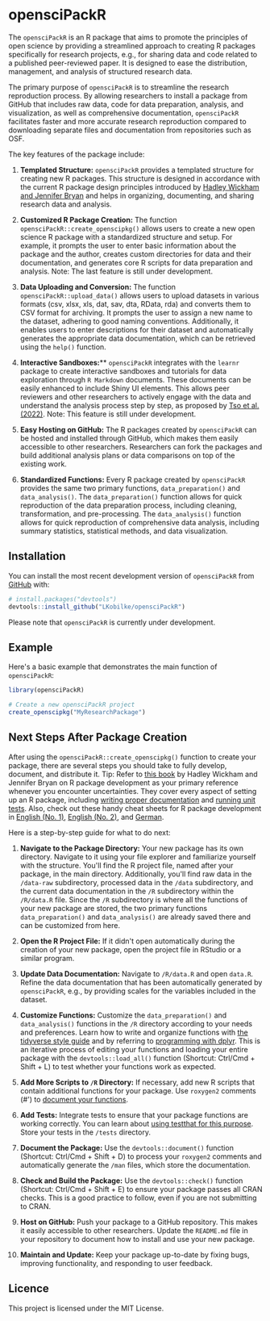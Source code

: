 
# opensciPackR

The `opensciPackR` is an R package that aims to promote the principles of open science by providing a streamlined approach to creating R packages specifically for research projects, e.g., for sharing data and code related to a published peer-reviewed paper. It is designed to ease the distribution, management, and analysis of structured research data.

The primary purpose of `opensciPackR` is to streamline the research reproduction process. By allowing researchers to install a package from GitHub that includes raw data, code for data preparation, analysis, and visualization, as well as comprehensive documentation, `opensciPackR` facilitates faster and more accurate research reproduction compared to downloading separate files and documentation from repositories such as OSF.

The key features of the package include:

1. **Templated Structure:** `opensciPackR` provides a templated structure for creating new R packages. This structure is designed in accordance with the current R package design principles introduced by [Hadley Wickham and Jennifer Bryan](https://r-pkgs.org/) and helps in organizing, documenting, and sharing research data and analysis.

2. **Customized R Package Creation:** The function `opensciPackR::create_openscipkg()` allows users to create a new open science R package with a standardized structure and setup. For example, it prompts the user to enter basic information about the package and the author, creates custom directories for data and their documentation, and generates core R scripts for data preparation and analysis. Note: The last feature is still under development.

3. **Data Uploading and Conversion:** The function `opensciPackR::upload_data()` allows users to upload datasets in various formats (csv, xlsx, xls, dat, sav, dta, RData, rda) and converts them to CSV format for archiving. It prompts the user to assign a new name to the dataset, adhering to good naming conventions. Additionally, it enables users to enter descriptions for their dataset and automatically generates the appropriate data documentation, which can be retrieved using the `help()` function.

4. **Interactive Sandboxes:**** `opensciPackR` integrates with the `learnr` package to create interactive sandboxes and tutorials for data exploration through `R Markdown` documents. These documents can be easily enhanced to include Shiny UI elements. This allows peer reviewers and other researchers to actively engage with the data and understand the analysis process step by step, as proposed by [Tso et al. (2022)](https://journal.r-project.org/articles/RJ-2022-021/). Note: This feature is still under development.

5. **Easy Hosting on GitHub:** The R packages created by `opensciPackR` can be hosted and installed through GitHub, which makes them easily accessible to other researchers. Researchers can fork the packages and build additional analysis plans or data comparisons on top of the existing work.

6. **Standardized Functions:** Every R package created by `opensciPackR` provides the same two primary functions, `data_preparation()` and `data_analysis()`. The `data_preparation()` function allows for quick reproduction of the data preparation process, including cleaning, transformation, and pre-processing. The `data_analysis()` function allows for quick reproduction of comprehensive data analysis, including summary statistics, statistical methods, and data visualization.


## Installation

You can install the most recent development version of `opensciPackR` from [GitHub](https://github.com/LKobilke/opensciPackR) with:

``` r
# install.packages("devtools")
devtools::install_github("LKobilke/opensciPackR")
```

Please note that `opensciPackR` is currently under development.

## Example
Here's a basic example that demonstrates the main function of `opensciPackR`:

``` r
library(opensciPackR)

# Create a new opensciPackR project
create_openscipkg("MyResearchPackage")
```


## Next Steps After Package Creation

After using the `opensciPackR::create_openscipkg()` function to create your package, there are several steps you should take to fully develop, document, and distribute it. Tip: Refer to [this book](https://r-pkgs.org/) by Hadley Wickham and Jennifer Bryan on R package development as your primary reference whenever you encounter uncertainties. They cover every aspect of setting up an R package, including [writing proper documentation](https://r-pkgs.org/man.html) and [running unit tests](https://r-pkgs.org/testing-basics.html). Also, check out these handy cheat sheets for R package development in [English (No. 1)](https://rklopotek.blog.uksw.edu.pl/files/2017/09/package-development.pdf), [English (No. 2)](https://raw.githubusercontent.com/rstudio/cheatsheets/main/package-development.pdf), and [German](https://raw.githubusercontent.com/rstudio/cheatsheets/main/translations/german/package-development_de.pdf).

Here is a step-by-step guide for what to do next:

1. **Navigate to the Package Directory:** Your new package has its own directory. Navigate to it using your file explorer and familiarize yourself with the structure. You'll find the R project file, named after your package, in the main directory. Additionally, you'll find raw data in the `/data-raw` subdirectory, processed data in the `/data` subdirectory, and the current data documentation in the `/R` subdirectory within the `/R/data.R` file. Since the `/R` subdirectory is where all the functions of your new package are stored, the two primary functions `data_preparation()` and `data_analysis()` are already saved there and can be customized from here.

2. **Open the R Project File:** If it didn't open automatically during the creation of your new package, open the project file in RStudio or a similar program.

3. **Update Data Documentation:** Navigate to `/R/data.R` and open `data.R`. Refine the data documentation that has been automatically generated by `opensciPackR`, e.g., by providing scales for the variables included in the dataset.

4. **Customize Functions:** Customize the `data_preparation()` and `data_analysis()` functions in the `/R` directory according to your needs and preferences. Learn how to write and organize functions with [the tidyverse style guide](https://style.tidyverse.org/index.html) and by referring to [programming with dplyr](https://dplyr.tidyverse.org/articles/programming.html). This is an iterative process of editing your functions and loading your entire package with the `devtools::load_all()` function (Shortcut: Ctrl/Cmd + Shift + L) to test whether your functions work as expected.

5. **Add More Scripts to `/R` Directory:** If necessary, add new R scripts that contain additional functions for your package. Use `roxygen2` comments (#') to [document your functions](https://r-pkgs.org/man.html#roxygen2-basics).

6. **Add Tests:** Integrate tests to ensure that your package functions are working correctly. You can learn about [using testthat for this purpose](https://r-pkgs.org/testing-basics.html). Store your tests in the `/tests` directory.

7. **Document the Package:** Use the `devtools::document()` function (Shortcut: Ctrl/Cmd + Shift + D) to process your `roxygen2` comments and automatically generate the `/man` files, which store the documentation.

8. **Check and Build the Package:** Use the `devtools::check()` function (Shortcut: Ctrl/Cmd + Shift + E) to ensure your package passes all CRAN checks. This is a good practice to follow, even if you are not submitting to CRAN.

9. **Host on GitHub:** Push your package to a GitHub repository. This makes it easily accessible to other researchers. Update the `README.md` file in your repository to document how to install and use your new package.

10. **Maintain and Update:** Keep your package up-to-date by fixing bugs, improving functionality, and responding to user feedback.


## Licence
This project is licensed under the MIT License.
